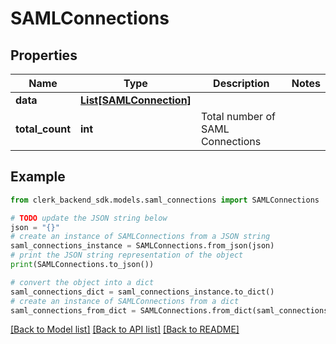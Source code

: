 # SAMLConnections


## Properties

Name | Type | Description | Notes
------------ | ------------- | ------------- | -------------
**data** | [**List[SAMLConnection]**](SAMLConnection.md) |  | 
**total_count** | **int** | Total number of SAML Connections  | 

## Example

```python
from clerk_backend_sdk.models.saml_connections import SAMLConnections

# TODO update the JSON string below
json = "{}"
# create an instance of SAMLConnections from a JSON string
saml_connections_instance = SAMLConnections.from_json(json)
# print the JSON string representation of the object
print(SAMLConnections.to_json())

# convert the object into a dict
saml_connections_dict = saml_connections_instance.to_dict()
# create an instance of SAMLConnections from a dict
saml_connections_from_dict = SAMLConnections.from_dict(saml_connections_dict)
```
[[Back to Model list]](../README.md#documentation-for-models) [[Back to API list]](../README.md#documentation-for-api-endpoints) [[Back to README]](../README.md)



